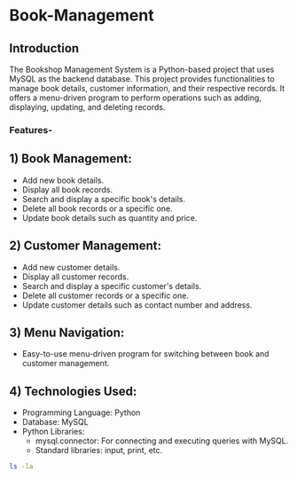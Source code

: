 # Book-Management
## Introduction
The Bookshop Management System is a Python-based project that uses MySQL as the backend database. This project provides functionalities to manage book details, customer information, and their respective records. It offers a menu-driven program to perform operations such as adding, displaying, updating, and deleting records.
### Features-
## 1) Book Management:
* Add new book details.
* Display all book records.
* Search and display a specific book's details.
* Delete all book records or a specific one.
* Update book details such as quantity and price.

## 2) Customer Management:
* Add new customer details.
* Display all customer records.
* Search and display a specific customer's details.
* Delete all customer records or a specific one.
* Update customer details such as contact number and address.
  
## 3) Menu Navigation:
* Easy-to-use menu-driven program for switching between book and customer management.

## 4) Technologies Used:
* Programming Language: Python
* Database: MySQL
* Python Libraries:
  * mysql.connector: For connecting and executing queries with MySQL.
  * Standard libraries: input, print, etc.


```bash
ls -la
